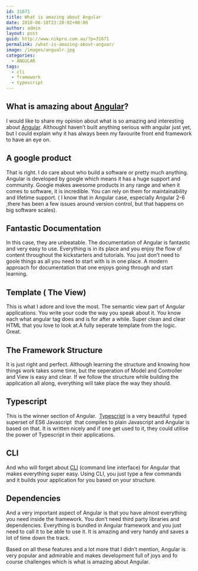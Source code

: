 ```yaml
---
id: 31671
title: What is amazing about Angular
date: 2018-06-18T22:20:02+00:00
author: admin
layout: post
guid: http://www.nikpro.com.au/?p=31671
permalink: /what-is-amazing-about-anguar/
image: /images/angualr.jpg
categories:
  - ANGULAR
tags:
  - cli
  - framework
  - typescript
---
```

## What is amazing about [Angular](http://www.nikpro.com.au/react-or-angular-how-much-it-matters/)?

I would like to share my opinion about what is so amazing and interesting about <a href="https://angular.io/" target="_blank" rel="noopener noreferrer">Angular</a>. AlthoughI haven&#8217;t built anything serious with angular just yet, but I could explain why it has always been my favourite front end framework to have an eye on.

## A google product

That is right. I do care about who build a software or pretty much anything. Angular is developed by google which means it has a huge support and community. Google makes awesome products in any range and when it comes to software, it is incredible. You can rely on them for maintainability and lifetime support. ( I know that in Angular case, especially Angular 2-6 ,there has been a few issues around version control, but that happens on big software scales).

## Fantastic Documentation

In this case, they are unbeatable. The documentation of Angular is fantastic and very easy to use. Everything is in its place and you enjoy the flow of content throughout the kickstarters and tutorials. You just don&#8217;t need to goole things as all you need to start with is in one place. A modern approach for documentation that one enjoys going through and start learning.

## Template ( The View)

This is what I adore and love the most. The semantic view part of Angular applications. You write your code the way you speak about it. You know each what angular tag does and is for after a while. Super clean and clear HTML that you love to look at.A fully seperate template from the logic. Great.

## The Framework Structure

It is just right and perfect. Although learning the structure and knowing how things work takes some time, but the seperation of Model and Controller and View is easy and clear. If we follow the structure while building the application all along, everything will take place the way they should.

## Typescript

This is the winner section of Angular.  <a href="https://www.typescriptlang.org/docs/handbook/angular.html" target="_blank" rel="noopener noreferrer">Typescript</a> is a very beautiful  typed superset of ES6 Javascript  that compiles to plain Javascript and Angular is based on that. It is written nicely and if one get used to it, they could utilise the power of Typescript in their applications. 

## CLI

And who will forget about <a href="https://cli.angular.io/" target="_blank" rel="noopener noreferrer">CLI</a> (command line interface) for Angular that makes everything super easy. Using CLI, you just type a few commands and it builds your application for you based on your structure. 

## Dependencies

And a very important aspect of Angular is that you have almost everything you need inside the framework. You don&#8217;t need third party libraries and dependencies. Everything is bundled in Angular framework and you just need to call it to be able to use it. It is amazing and very handy and saves a lot of time down the track.

Based on all these features and a lot more that I didn&#8217;t mention, Angular is very popular and admirable and makes development full of joys and fo course challenges which is what is amazing about Angular.